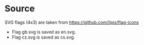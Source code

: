 # Source
SVG flags (4x3) are taken from https://github.com/lipis/flag-icons

- Flag gb.svg is saved as en.svg.
- Flag cz.svg is saved as cs.svg.
